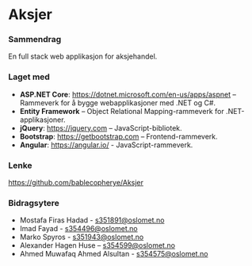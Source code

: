 # Aksjer

### Sammendrag
En full stack web applikasjon for aksjehandel.

### Laget med
- **ASP.NET Core**: https://dotnet.microsoft.com/en-us/apps/aspnet – Rammeverk for å bygge webapplikasjoner med .NET og C#.
- **Entity Framework** – Object Relational Mapping-rammeverk for .NET-applikasjoner.
- **jQuery**: https://jquery.com – JavaScript-bibliotek.
- **Bootstrap**: https://getbootstrap.com – Frontend-rammeverk.
- **Angular**: https://angular.io/ - JavaScript-rammeverk.

### Lenke
https://github.com/bablecopherye/Aksjer

### Bidragsytere
- Mostafa Firas Hadad - s351891@oslomet.no
- Imad Fayad - s354496@oslomet.no
- Marko Spyros - s351943@oslomet.no
- Alexander Hagen Huse – s354599@oslomet.no
- Ahmed Muwafaq Ahmed Alsultan - s354575@oslomet.no
